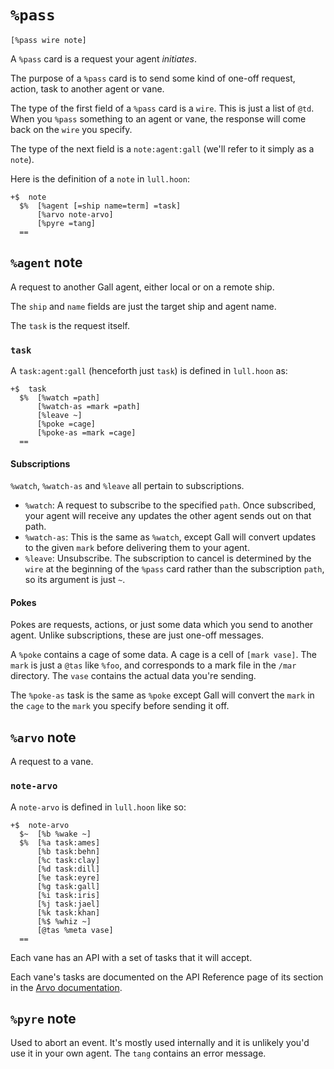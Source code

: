 # `%pass`
```hoon
[%pass wire note]
```

A `%pass` card is a request your agent _initiates_.

The purpose of a `%pass` card is to send some kind of one-off request, action, task to another agent or vane.

The type of the first field of a `%pass` card is a `wire`. This is just a list of `@td`. When you `%pass` something to an agent or vane, the response will come back on the `wire` you specify.

The type of the next field is a `note:agent:gall` (we'll refer to it simply as a `note`).

Here is the definition of a `note` in `lull.hoon`:
```hoon
+$  note
  $%  [%agent [=ship name=term] =task]
      [%arvo note-arvo]
      [%pyre =tang]
  ==
```

## `%agent` note
A request to another Gall agent, either local or on a remote ship.

The `ship` and `name` fields are just the target ship and agent name.

The `task` is the request itself.

### `task`
A `task:agent:gall` (henceforth just `task`) is defined in `lull.hoon` as:
```hoon
+$  task
  $%  [%watch =path]
      [%watch-as =mark =path]
      [%leave ~]
      [%poke =cage]
      [%poke-as =mark =cage]
  ==
```
#### Subscriptions
`%watch`, `%watch-as` and `%leave` all pertain to subscriptions.

* `%watch`: A request to subscribe to the specified `path`. Once subscribed, your agent will receive any updates the other agent sends out on that path.
* `%watch-as`: This is the same as `%watch`, except Gall will convert updates to the given `mark` before delivering them to your agent.
* `%leave`: Unsubscribe. The subscription to cancel is determined by the `wire` at the beginning of the `%pass` card rather than the subscription `path`, so its argument is just `~`.

#### Pokes
Pokes are requests, actions, or just some data which you send to another agent. Unlike subscriptions, these are just one-off messages.

A `%poke` contains a cage of some data. A cage is a cell of `[mark vase]`. The `mark` is just a `@tas` like `%foo`, and corresponds to a mark file in the `/mar` directory. The `vase` contains the actual data you're sending.

The `%poke-as` task is the same as `%poke` except Gall will convert the `mark` in the `cage` to the `mark` you specify before sending it off.


## `%arvo` note
A request to a vane.

### `note-arvo`
A `note-arvo` is defined in `lull.hoon` like so:
```hoon
+$  note-arvo
  $~  [%b %wake ~]
  $%  [%a task:ames]
      [%b task:behn]
      [%c task:clay]
      [%d task:dill]
      [%e task:eyre]
      [%g task:gall]
      [%i task:iris]
      [%j task:jael]
      [%k task:khan]
      [%$ %whiz ~]
      [@tas %meta vase]
  ==
```
Each vane has an API with a set of tasks that it will accept.

Each vane's tasks are documented on the API Reference page of its section in the [Arvo documentation](https://docs.urbit.org/system/kernel/arvo).


## `%pyre` note
Used to abort an event. It's mostly used internally and it is unlikely you'd use it in your own agent. The `tang` contains an error message.